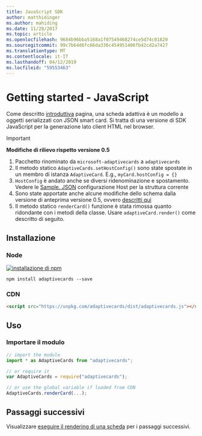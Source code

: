 ```yaml
---
title: JavaScript SDK
author: matthidinger
ms.author: mahiding
ms.date: 11/28/2017
ms.topic: article
ms.openlocfilehash: 9684b96bba5168a1f07549468274ce5d74c01820
ms.sourcegitcommit: 99c7b64d6fc66da336c454951406fb42cd2a7427
ms.translationtype: MT
ms.contentlocale: it-IT
ms.lasthandoff: 04/12/2019
ms.locfileid: "59553463"
---
```

# <a name="getting-started---javascript"></a>Getting started - JavaScript

Come descritto [introduttiva](../../../authoring-cards/getting-started.md) pagina, una scheda adattiva è un modello a oggetti serializzati con JSON smart card. Si tratta di una versione di SDK JavaScript per la generazione lato client HTML nel browser.

> [!IMPORTANT]
> **Modifiche di rilievo rispetto versione 0.5**
> 
> 1. Pacchetto rinominato da `microsoft-adaptivecards` a `adaptivecards`
> 1. Il metodo statico `AdaptiveCards.setHostConfig()` sono state spostate in un membro di istanza `AdaptiveCard`. E.g., `myCard.hostConfig = {}` 
> 1. `HostConfig` è andato anche se diversi ridenominazione e spostamento. Vedere le [Sample. JSON](https://github.com/Microsoft/AdaptiveCards/blob/master/samples/HostConfig/sample.json) configurazione Host per la struttura corrente
> 1. Sono state apportate anche alcune modifiche dello schema dalla versione di anteprima versione 0.5, ovvero [descritti qui](https://github.com/Microsoft/AdaptiveCards/pull/633)
> 1. Il metodo statico `renderCard()` funzione è stata rimossa quanto ridondante con i metodi della classe. Usare `adaptiveCard.render()` come descritto di seguito. 


## <a name="install"></a>Installazione

### <a name="node"></a>Node

[![installazione di npm](https://img.shields.io/npm/v/adaptivecards.svg)](https://www.npmjs.com/package/adaptivecards)

```console
npm install adaptivecards --save
```

### <a name="cdn"></a>CDN

```html
<script src="https://unpkg.com/adaptivecards/dist/adaptivecards.js"></script>
```

## <a name="usage"></a>Uso

### <a name="import-the-module"></a>Importare il modulo

```js
// import the module
import * as AdaptiveCards from "adaptivecards";

// or require it
var AdaptiveCards = require("adaptivecards");

// or use the global variable if loaded from CDN
AdaptiveCards.renderCard(...);
```

## <a name="next-steps"></a>Passaggi successivi

Visualizzare [eseguire il rendering di una scheda](render-a-card.md) per i passaggi successivi.
